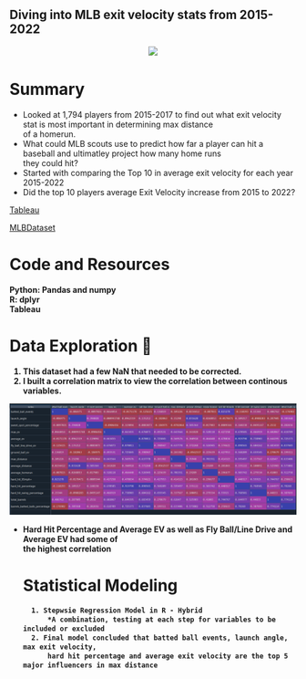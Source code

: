 ## Diving into MLB exit velocity stats from 2015-2022
<div id="header" align="center">
  <img src="https://sportslogosvg.com/wp-content/uploads/2020/09/mlb.png" width="600"/>
</div>


# Summary

<ul style="list-style-type:disc;">
  <li>Looked at 1,794 players from 2015-2017 to find out what exit velocity stat is most important in determining max distance <br>
of a homerun. <br></li>
  <li>What could MLB scouts use to predict how far a player can hit a baseball and ultimatley project how many home runs <br>
they could hit? <br></li>
  <li>Started with comparing the Top 10 in average exit velocity for each year 2015-2022 </li>
  <li>Did the top 10 players average Exit Velocity increase from 2015 to 2022?
</ul>  

<a href = "https://public.tableau.com/app/profile/aaron.mobley/viz/AverageEXVeloMLBDash/Dashboard2" > Tableau <a/> <br>

<a href = "https://www.kaggle.com/datasets/mattop/mlb-batting-exit-velocity-data-2015-2022" > MLBDataset </a> <br>

# Code and Resources

<b>Python<b>: Pandas and numpy <br>
<b>R<b>: dplyr  <br>
<b>Tableau<b>  


# Data Exploration 🔭
  
  1. This dataset had a few NaN that needed to be corrected. <br>
  2. I built a correlation matrix to view the correlation between continous variables. <br>
  <div id="header" align="center">
  
  <img src="https://github.com/aarmobley/mlbev/blob/main/MLBcorr.png" width="850"/>
</div>
  
  

  <ul style="list-style-type:disc;">
    <li>Hard Hit Percentage and Average EV as well as Fly Ball/Line Drive and Average EV had some of <br>
      the highest correlation
      
 # Statistical Modeling      
      1. Stepwsie Regression Model in R - Hybrid 
          *A combination, testing at each step for variables to be included or excluded 
      2. Final model concluded that batted ball events, launch angle, max exit velocity, 
          hard hit percentage and average exit velocity are the top 5 major influencers in max distance
      

